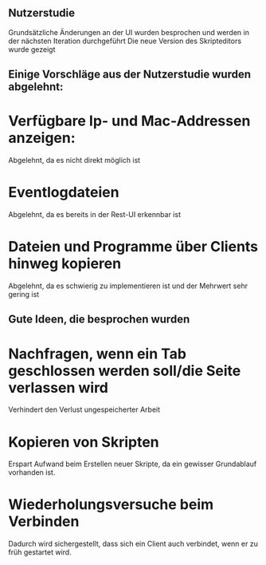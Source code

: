 ## Nutzerstudie
Grundsätzliche Änderungen an der UI wurden besprochen und werden in der nächsten Iteration durchgeführt
Die neue Version des Skripteditors wurde gezeigt


## Einige Vorschläge aus der Nutzerstudie wurden abgelehnt:
# Verfügbare Ip- und Mac-Addressen anzeigen:
Abgelehnt, da es nicht direkt möglich ist

# Eventlogdateien
Abgelehnt, da es bereits in der Rest-UI erkennbar ist

# Dateien und Programme über Clients hinweg kopieren
Abgelehnt, da es schwierig zu implementieren ist und der Mehrwert sehr gering ist

## Gute Ideen, die besprochen wurden
# Nachfragen, wenn ein Tab geschlossen werden soll/die Seite verlassen wird
Verhindert den Verlust ungespeicherter Arbeit

# Kopieren von Skripten
Erspart Aufwand beim Erstellen neuer Skripte, da ein gewisser Grundablauf vorhanden ist.

# Wiederholungsversuche beim Verbinden
Dadurch wird sichergestellt, dass sich ein Client auch verbindet, wenn er zu früh gestartet wird.


